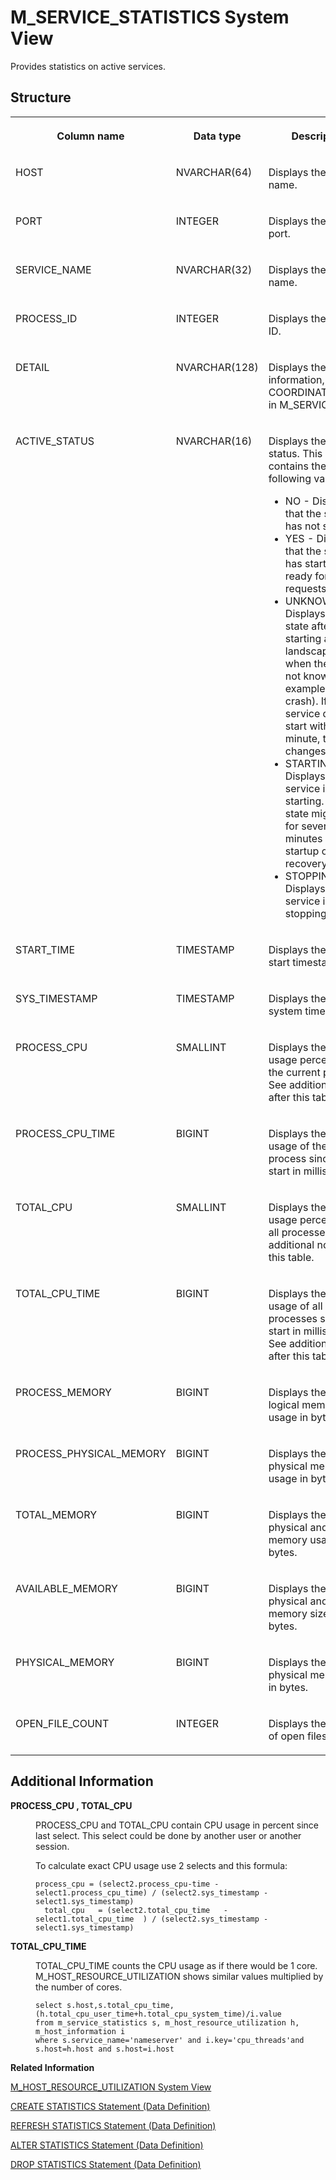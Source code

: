 <!-- loio20c460be751910149173ac5c08d42be5 -->

# M\_SERVICE\_STATISTICS System View

Provides statistics on active services.



<a name="loio20c460be751910149173ac5c08d42be5___m__s_e_r_v_i_c_e__s_t_a_t_i_s_t_i_c_s_1struct_M_SERVICE_STATISTICS"/>

## Structure


<table>
<tr>
<th valign="top">

Column name



</th>
<th valign="top">

Data type



</th>
<th valign="top">

Description



</th>
</tr>
<tr>
<td valign="top">

HOST



</td>
<td valign="top">

NVARCHAR\(64\)



</td>
<td valign="top">

Displays the host name.



</td>
</tr>
<tr>
<td valign="top">

PORT



</td>
<td valign="top">

INTEGER



</td>
<td valign="top">

Displays the internal port.



</td>
</tr>
<tr>
<td valign="top">

SERVICE\_NAME



</td>
<td valign="top">

NVARCHAR\(32\)



</td>
<td valign="top">

Displays the service name.



</td>
</tr>
<tr>
<td valign="top">

PROCESS\_ID



</td>
<td valign="top">

INTEGER



</td>
<td valign="top">

Displays the process ID.



</td>
</tr>
<tr>
<td valign="top">

DETAIL



</td>
<td valign="top">

NVARCHAR\(128\)



</td>
<td valign="top">

Displays the detail information, similar to COORDINATOR\_TYPE in M\_SERVICES.



</td>
</tr>
<tr>
<td valign="top">

ACTIVE\_STATUS



</td>
<td valign="top">

NVARCHAR\(16\)



</td>
<td valign="top">

Displays the active status. This column contains the following values:

-   NO - Displays that the service has not started.
-   YES - Displays that the service has started and is ready for requests.
-   UNKNOWN - Displays the initial state after starting a landscape, or when the state is not known \(for example, after a crash\). If the service does not start within a minute, this state changes to NO.
-   STARTING - Displays that the service is starting. This state might last for several minutes on first startup or recovery.
-   STOPPING - Displays that the service is stopping.



</td>
</tr>
<tr>
<td valign="top">

START\_TIME



</td>
<td valign="top">

TIMESTAMP



</td>
<td valign="top">

Displays the process start timestamp.



</td>
</tr>
<tr>
<td valign="top">

SYS\_TIMESTAMP



</td>
<td valign="top">

TIMESTAMP



</td>
<td valign="top">

Displays the current system timestamp.



</td>
</tr>
<tr>
<td valign="top">

PROCESS\_CPU



</td>
<td valign="top">

SMALLINT



</td>
<td valign="top">

Displays the CPU usage percentage of the current process. See additional notes after this table.



</td>
</tr>
<tr>
<td valign="top">

PROCESS\_CPU\_TIME



</td>
<td valign="top">

BIGINT



</td>
<td valign="top">

Displays the CPU usage of the current process since the start in milliseconds.



</td>
</tr>
<tr>
<td valign="top">

TOTAL\_CPU



</td>
<td valign="top">

SMALLINT



</td>
<td valign="top">

Displays the CPU usage percentage of all processes. See additional notes after this table.



</td>
</tr>
<tr>
<td valign="top">

TOTAL\_CPU\_TIME



</td>
<td valign="top">

BIGINT



</td>
<td valign="top">

Displays the CPU usage of all processes since the start in milliseconds. See additional notes after this table.



</td>
</tr>
<tr>
<td valign="top">

PROCESS\_MEMORY



</td>
<td valign="top">

BIGINT



</td>
<td valign="top">

Displays the process logical memory usage in bytes.



</td>
</tr>
<tr>
<td valign="top">

PROCESS\_PHYSICAL\_MEMORY



</td>
<td valign="top">

BIGINT



</td>
<td valign="top">

Displays the process physical memory usage in bytes.



</td>
</tr>
<tr>
<td valign="top">

TOTAL\_MEMORY



</td>
<td valign="top">

BIGINT



</td>
<td valign="top">

Displays the host physical and swap memory usage in bytes.



</td>
</tr>
<tr>
<td valign="top">

AVAILABLE\_MEMORY



</td>
<td valign="top">

BIGINT



</td>
<td valign="top">

Displays the host physical and swap memory size in bytes.



</td>
</tr>
<tr>
<td valign="top">

PHYSICAL\_MEMORY



</td>
<td valign="top">

BIGINT



</td>
<td valign="top">

Displays the host physical memory size in bytes.



</td>
</tr>
<tr>
<td valign="top">

OPEN\_FILE\_COUNT



</td>
<td valign="top">

INTEGER



</td>
<td valign="top">

Displays the number of open files.



</td>
</tr>
</table>



<a name="loio20c460be751910149173ac5c08d42be5___m__s_e_r_v_i_c_e__s_t_a_t_i_s_t_i_c_s_1fulldesc_M_SERVICE_STATISTICS"/>

## Additional Information


<dl>
<dt><b>

PROCESS\_CPU , TOTAL\_CPU

</b></dt>
<dd>

PROCESS\_CPU and TOTAL\_CPU contain CPU usage in percent since last select. This select could be done by another user or another session.

To calculate exact CPU usage use 2 selects and this formula:

```
process_cpu = (select2.process_cpu-time - select1.process_cpu_time) / (select2.sys_timestamp - select1.sys_timestamp)
  total_cpu   = (select2.total_cpu_time   - select1.total_cpu_time  ) / (select2.sys_timestamp - select1.sys_timestamp)
```



</dd><dt><b>

TOTAL\_CPU\_TIME

</b></dt>
<dd>

TOTAL\_CPU\_TIME counts the CPU usage as if there would be 1 core. M\_HOST\_RESOURCE\_UTILIZATION shows similar values multiplied by the number of cores.

```
select s.host,s.total_cpu_time,(h.total_cpu_user_time+h.total_cpu_system_time)/i.value 
from m_service_statistics s, m_host_resource_utilization h, m_host_information i
where s.service_name='nameserver' and i.key='cpu_threads'and s.host=h.host and s.host=i.host
```



</dd>
</dl>

**Related Information**  


[M\_HOST\_RESOURCE\_UTILIZATION System View](m-host-resource-utilization-system-view-20b1241.md "Provides information about host resource utilization by all processes (including non-SAP HANA processes). CPU time is in milliseconds and added across all cores since system start.")

[CREATE STATISTICS Statement \(Data Definition\)](../../010-SQL-Reference/012-SQL-Statements/create-statistics-statement-data-definition-20d5252.md "Creates data statistic objects that allow the query optimizer to make better decisions for query plans.")

[REFRESH STATISTICS Statement \(Data Definition\)](../../010-SQL-Reference/012-SQL-Statements/refresh-statistics-statement-data-definition-20fae6d.md "Specifies a column that is part of the data sources.")

[ALTER STATISTICS Statement \(Data Definition\)](../../010-SQL-Reference/012-SQL-Statements/alter-statistics-statement-data-definition-c656476.md "Alters the properties of a data statistics object.")

[DROP STATISTICS Statement \(Data Definition\)](../../010-SQL-Reference/012-SQL-Statements/drop-statistics-statement-data-definition-20d7c59.md "Drops user-defined data statistic objects that the query optimizer uses to make decisions for query plans.")

